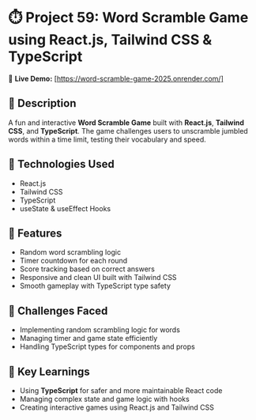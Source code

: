# ⏱️ Project 59: Word Scramble Game using React.js, Tailwind CSS & TypeScript

🔗 **Live Demo:** [https://word-scramble-game-2025.onrender.com/]

## 📄 Description

A fun and interactive **Word Scramble Game** built with **React.js**, **Tailwind CSS**, and **TypeScript**. The game challenges users to unscramble jumbled words within a time limit, testing their vocabulary and speed.

## 🔧 Technologies Used

- React.js
- Tailwind CSS
- TypeScript
- useState & useEffect Hooks

## 🌟 Features

- Random word scrambling logic
- Timer countdown for each round
- Score tracking based on correct answers
- Responsive and clean UI built with Tailwind CSS
- Smooth gameplay with TypeScript type safety

## 🚀 Challenges Faced

- Implementing random scrambling logic for words
- Managing timer and game state efficiently
- Handling TypeScript types for components and props

## 🎯 Key Learnings

- Using **TypeScript** for safer and more maintainable React code
- Managing complex state and game logic with hooks
- Creating interactive games using React.js and Tailwind CSS

